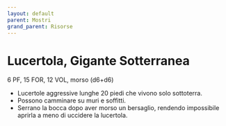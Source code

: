 ```yaml
---
layout: default
parent: Mostri
grand_parent: Risorse
---
```


# Lucertola, Gigante Sotterranea

6 PF, 15 FOR, 12 VOL, morso (d6+d6)

- Lucertole aggressive lunghe 20 piedi che vivono solo sottoterra.
- Possono camminare su muri e soffitti.
- Serrano la bocca dopo aver morso un bersaglio, rendendo impossibile aprirla a meno di uccidere la lucertola.